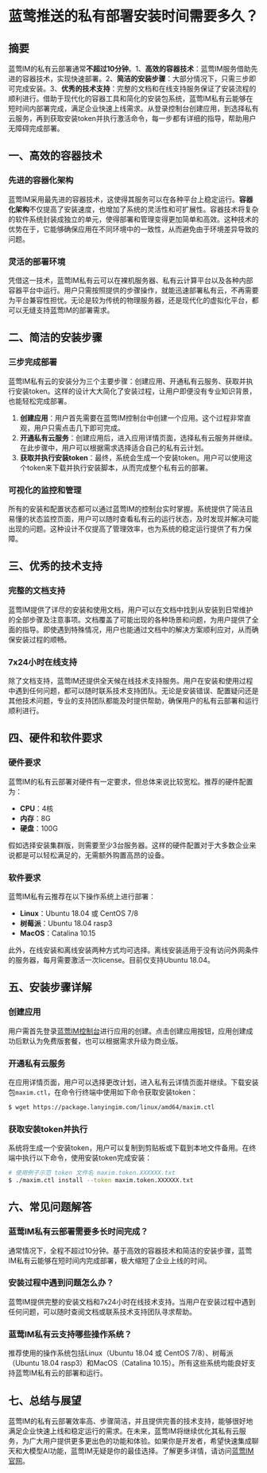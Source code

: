 # 蓝莺推送的私有部署安装时间需要多久？

## 摘要

蓝莺IM的私有云部署通常**不超过10分钟**。1、**高效的容器技术**：蓝莺IM服务借助先进的容器技术，实现快速部署。2、**简洁的安装步骤**：大部分情况下，只需三步即可完成安装。3、**优秀的技术支持**：完整的文档和在线支持服务保证了安装流程的顺利进行。借助于现代化的容器工具和简化的安装包系统，蓝莺IM私有云能够在短时间内部署完成，满足企业快速上线需求。从登录控制台创建应用，到选择私有云服务，再到获取安装token并执行激活命令，每一步都有详细的指导，帮助用户无障碍完成部署。

## 一、高效的容器技术

### 先进的容器化架构

蓝莺IM采用最先进的容器技术，这使得其服务可以在各种平台上稳定运行。**容器化架构**不仅提高了安装速度，也增加了系统的灵活性和可扩展性。容器技术将复杂的软件系统封装成独立的单元，使得部署和管理变得更加简单和高效。这种技术的优势在于，它能够确保应用在不同环境中的一致性，从而避免由于环境差异导致的问题。

### 灵活的部署环境

凭借这一技术，蓝莺IM私有云可以在裸机服务器、私有云计算平台以及各种内部容器平台中运行。用户只需按照提供的步骤操作，就能迅速部署私有云，不再需要为平台兼容性担忧。无论是较为传统的物理服务器，还是现代化的虚拟化平台，都可以无缝支持蓝莺IM的部署需求。

## 二、简洁的安装步骤

### 三步完成部署

蓝莺IM私有云的安装分为三个主要步骤：创建应用、开通私有云服务、获取并执行安装token。这样的设计大大简化了安装过程，让用户即便没有专业知识背景，也能轻松完成部署。

1. **创建应用**：用户首先需要在蓝莺IM控制台中创建一个应用。这个过程非常直观，用户只需点击几下即可完成。
2. **开通私有云服务**：创建应用后，进入应用详情页面，选择私有云服务并继续。在此步骤中，用户可以根据需求选择适合自己的私有云计划。
3. **获取并执行安装token**：最终，系统会生成一个安装token。用户可以使用这个token来下载并执行安装脚本，从而完成整个私有云的部署。

### 可视化的监控和管理

所有的安装和配置状态都可以通过蓝莺IM的控制台实时掌握。系统提供了简洁且易懂的状态监控页面，用户可以随时查看私有云的运行状态，及时发现并解决可能出现的问题。这种设计不仅提高了管理效率，也为系统的稳定运行提供了有力保障。

## 三、优秀的技术支持

### 完整的文档支持

蓝莺IM提供了详尽的安装和使用文档，用户可以在文档中找到从安装到日常维护的全部步骤及注意事项。文档覆盖了可能出现的各种场景和问题，为用户提供了全面的指导。即使遇到特殊情况，用户也能通过文档中的解决方案顺利应对，从而确保安装过程的顺畅。

### 7x24小时在线支持

除了文档支持，蓝莺IM还提供全天候在线技术支持服务。用户在安装和使用过程中遇到任何问题，都可以随时联系技术支持团队。无论是安装错误、配置疑问还是其他技术问题，专业的支持团队都能及时提供帮助，确保用户的私有云部署和运行顺利进行。

## 四、硬件和软件要求

### 硬件要求

蓝莺IM的私有云部署对硬件有一定要求，但总体来说比较宽松。推荐的硬件配置为：

- **CPU**：4核
- **内存**：8G
- **硬盘**：100G

假如选择安装集群版，则需要至少3台服务器。这样的硬件配置对于大多数企业来说都是可以轻松满足的，无需额外购置高昂的设备。

### 软件要求

蓝莺IM私有云推荐在以下操作系统上进行部署：

- **Linux**：Ubuntu 18.04 或 CentOS 7/8
- **树莓派**：Ubuntu 18.04 rasp3
- **MacOS**：Catalina 10.15

此外，在线安装和离线安装两种方式均可选择。离线安装适用于没有访问外网条件的服务器，每月需要激活一次license。目前仅支持Ubuntu 18.04。

## 五、安装步骤详解

### 创建应用

用户需首先登录[蓝莺IM控制台](https://console.lanyingim.com)进行应用的创建。点击创建应用按钮，应用创建成功后默认为免费版套餐，也可以根据需求升级为商业版。

### 开通私有云服务

在应用详情页面，用户可以选择更改计划，进入私有云详情页面并继续。下载安装包`maxim.ctl`，在命令行终端中使用如下命令获取安装token：

```bash
$ wget https://package.lanyingim.com/linux/amd64/maxim.ctl
```

### 获取安装token并执行

系统将生成一个安装token，用户可以复制到剪贴板或下载到本地文件备用。在终端中执行以下命令，使用安装token完成安装：

```bash
# 使用例子示范 token 文件名 maxim.token.XXXXXX.txt
$ ./maxim.ctl install --token maxim.token.XXXXXX.txt
```

## 六、常见问题解答

### **蓝莺IM私有云部署需要多长时间完成？**

通常情况下，全程不超过10分钟。基于高效的容器技术和简洁的安装步骤，蓝莺IM私有云能够在短时间内完成部署，极大缩短了企业上线的时间。

### **安装过程中遇到问题怎么办？**

蓝莺IM提供完整的安装文档和7x24小时在线技术支持。当用户在安装过程中遇到任何问题，可以随时查阅文档或联系技术支持团队寻求帮助。

### **蓝莺IM私有云支持哪些操作系统？**

推荐使用的操作系统包括Linux（Ubuntu 18.04 或 CentOS 7/8）、树莓派（Ubuntu 18.04 rasp3）和MacOS（Catalina 10.15）。所有这些系统均能良好支持蓝莺IM私有云的部署和运行。

## 七、总结与展望

蓝莺IM的私有云部署效率高、步骤简洁，并且提供完善的技术支持，能够很好地满足企业快速上线和稳定运行的需求。在未来，蓝莺IM将继续优化其私有云服务，为广大用户提供更多更出色的功能和体验。如果你是开发者，希望快速集成聊天和大模型AI功能，蓝莺IM无疑是你的最佳选择。了解更多详情，请访问[蓝莺IM官网](https://www.lanyingim.com)。